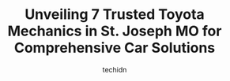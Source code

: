 ---
layout: ampstory
image: https://images.unsplash.com/photo-1610972221114-c48c6bb5d2eb?ixlib=rb-4.0.3&ixid=MnwxMjA3fDB8MHxwaG90by1wYWdlfHx8fGVufDB8fHx8&auto=format&fit=crop&w=640&h=853&q=80
author: techidn
featured: false
description: If youre in need of trustworthy and skilled Toyota Mechanic in St. Joseph MO, USA, youll be pleased to discover the 7 best Toyota Mechanic in town. Their expertise and commitment to custom
title: Unveiling 7 Trusted Toyota Mechanics in St. Joseph MO for Comprehensive Car Solutions
cover:
   title: Unveiling 7 Trusted Toyota Mechanics in St. Joseph MO for Comprehensive Car Solutions
   subtitle: Rickpate
   background: https://images.unsplash.com/photo-1610972221114-c48c6bb5d2eb?ixlib=rb-4.0.3&ixid=MnwxMjA3fDB8MHxwaG90by1wYWdlfHx8fGVufDB8fHx8&auto=format&fit=crop&w=640&h=853&q=80

pages: 
 - layout: thirds
   top: <h1>#1 Collision Repair Specialists</h1>
   bottom: "<p>Great car repair. I was able to call and ask questions really easy and got support from the team while my car was being painted for an insurance claim. They made this pro</p>"
   background: https://www.knot35.com/toplist/wp-content/uploads/2023/06/best-toyota-mechanic-1-in-st-joseph-mo-1685840943.jpeg
   backgroundblur: true
 - layout: thirds
   top: <h1>#2 PARKERS AUTO REPAIR LLC</h1>
   bottom: "<p>1003 S Belt Hwy, St Joseph, MO 64507, United States</p>"
   background: https://www.knot35.com/toplist/wp-content/uploads/2023/06/best-toyota-mechanic-2-in-st-joseph-mo-1685840944.jpeg
   cta:
      link: https://www.knot35.com/toplist/unveiling-7-trusted-toyota-mechanics-in-st-joseph-mo-for-comprehensive-car-solutions/
      text: Unveiling 7 Trusted Toyota Mechanics in St. Joseph MO for Comprehensive Car Solutions
 - layout: thirds
   top: <h1>#3 Starke & Sons Auto Repair</h1>
   bottom: "<p>922 S 22nd St, St Joseph, MO 64507, United States</p>"
   background: https://www.knot35.com/toplist/wp-content/uploads/2023/06/best-toyota-mechanic-3-in-st-joseph-mo-1685840944.jpeg
   cta:
      link: https://www.knot35.com/toplist/unveiling-7-trusted-toyota-mechanics-in-st-joseph-mo-for-comprehensive-car-solutions/
      text: Unveiling 7 Trusted Toyota Mechanics in St. Joseph MO for Comprehensive Car Solutions
 - layout: thirds
   top: <h1>#4 Avenue Auto Sales & Services Inc</h1>
   bottom: "<p>4202 St Joseph Ave, St Joseph, MO 64505, United States</p>"
   background: https://images.unsplash.com/photo-1561679660-d00ee1e0dc8e?ixlib=rb-4.0.3&ixid=MnwxMjA3fDB8MHxwaG90by1wYWdlfHx8fGVufDB8fHx8&auto=format&fit=crop&w=640&h=853&q=80
   cta:
      link: https://www.knot35.com/toplist/unveiling-7-trusted-toyota-mechanics-in-st-joseph-mo-for-comprehensive-car-solutions/
      text: Unveiling 7 Trusted Toyota Mechanics in St. Joseph MO for Comprehensive Car Solutions
 - layout: thirds
   top: <h1>#5 Kruses Auto Center</h1>
   bottom: "<p>901 N Fourth St, St Joseph, MO 64501, United States</p>"
   background: https://images.unsplash.com/photo-1552083974-186346191183?ixlib=rb-4.0.3&ixid=MnwxMjA3fDB8MHxwaG90by1wYWdlfHx8fGVufDB8fHx8&auto=format&fit=crop&w=640&h=853&q=80
   cta:
      link: https://www.knot35.com/toplist/unveiling-7-trusted-toyota-mechanics-in-st-joseph-mo-for-comprehensive-car-solutions/
      text: Unveiling 7 Trusted Toyota Mechanics in St. Joseph MO for Comprehensive Car Solutions
 - layout: thirds
   top: <h1>#6 Eurosource Autowerks</h1>
   bottom: "<p>1219 Frederick Ave, St Joseph, MO 64501, United States</p>"
   background: https://images.unsplash.com/photo-1540457036297-448b6b99e91c?ixlib=rb-4.0.3&ixid=MnwxMjA3fDB8MHxwaG90by1wYWdlfHx8fGVufDB8fHx8&auto=format&fit=crop&w=640&h=853&q=80
   cta:
      link: https://www.knot35.com/toplist/unveiling-7-trusted-toyota-mechanics-in-st-joseph-mo-for-comprehensive-car-solutions/
      text: Unveiling 7 Trusted Toyota Mechanics in St. Joseph MO for Comprehensive Car Solutions
 - layout: thirds
   top: <h1>#7 B Js Auto Collision & Restoration INC.</h1>
   bottom: "<p>20261 US-169, St Joseph, MO 64505, United States</p>"
   background: https://images.unsplash.com/photo-1557672172-298e090bd0f1?ixlib=rb-4.0.3&ixid=MnwxMjA3fDB8MHxwaG90by1wYWdlfHx8fGVufDB8fHx8&auto=format&fit=crop&w=640&h=853&q=80
   cta:
      link: https://www.knot35.com/toplist/unveiling-7-trusted-toyota-mechanics-in-st-joseph-mo-for-comprehensive-car-solutions/
      text: Unveiling 7 Trusted Toyota Mechanics in St. Joseph MO for Comprehensive Car Solutions
 - layout: thirds
   middle: Continue reading...
   background: https://images.unsplash.com/photo-1533735380053-eb8d0759b24a?ixlib=rb-4.0.3&ixid=MnwxMjA3fDB8MHxwaG90by1wYWdlfHx8fGVufDB8fHx8&auto=format&fit=crop&w=640&h=853&q=80
   cta:
      link: https://www.knot35.com/toplist/unveiling-7-trusted-toyota-mechanics-in-st-joseph-mo-for-comprehensive-car-solutions/
      text: Unveiling 7 Trusted Toyota Mechanics in St. Joseph MO for Comprehensive Car Solutions
      
---